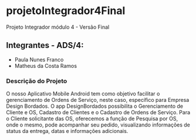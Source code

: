 # projetoIntegrador4Final
Projeto Integrador módulo 4 - Versão Final

## Integrantes -  ADS/4:
* Paula Nunes Franco
* Matheus da Costa Ramos

### Descrição do Projeto

O nosso Aplicativo Mobile Android tem como objetivo facilitar o gerenciamento de Ordens de Serviço, neste caso, específico para Empresa Design Bordados.
O app DesignBordados possibilita o Gerenciamento de Cliente e OS, Cadastro de Clientes e o Cadastro de Ordens de Serviço. Para o Cliente solicitante das OS, 
oferecemos a função de Pesquisa por OS, onde o mesmo, pode acompanhar seu pedido, visualizando informações de status da entrega, datas e informações adicionais.
